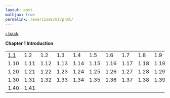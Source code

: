 ```yaml
---
layout: post
mathjax: true
permalink: /exercises/ml/prml/
---
```

<a href="/exercises/ml/">&#8249; back</a>

**Chapter 1 Introduction**
<table>
  <tbody>
    <tr>
      <td><a href='/exercises/ml/prml/prml_e.1.1.pdf'>1.1</a></td>
      <td>1.2</td>
      <td>1.2</td>
      <td>1.3</td>
      <td>1.4</td>
      <td>1.5</td>
      <td>1.6</td>
      <td>1.7</td>
      <td>1.8</td>
      <td>1.9</td>
    </tr>
    <tr>
      <td>1.10</td>
      <td>1.11</td>
      <td>1.12</td>
      <td>1.13</td>
      <td>1.14</td>
      <td>1.15</td>
      <td>1.16</td>
      <td>1.17</td>
      <td>1.18</td>
      <td>1.19</td>
    </tr>
    <tr>
      <td>1.20</td>
      <td>1.21</td>
      <td>1.22</td>
      <td>1.23</td>
      <td>1.24</td>
      <td>1.25</td>
      <td>1.26</td>
      <td>1.27</td>
      <td>1.28</td>
      <td>1.29</td>
    </tr>
    <tr>
      <td>1.30</td>
      <td>1.31</td>
      <td>1.32</td>
      <td>1.33</td>
      <td>1.34</td>
      <td>1.35</td>
      <td>1.36</td>
      <td>1.37</td>
      <td>1.38</td>
      <td>1.39</td>
    </tr>
     <tr>
      <td>1.40</td>
      <td>1.41</td>
     </tr>
  </tbody>
</table>
